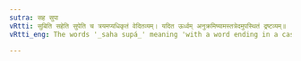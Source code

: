 ```yaml
---
sutra: सह सुपा
vRtti: सुबिति सहेति सुपेति च त्रयमप्यधिकृतं वेदितव्यम्। यदित ऊर्ध्वम् अनुक्रमिष्यामस्तत्रेदमुपस्थितं द्रष्टव्यम्॥
vRtti_eng: The words '_saha supá_' meaning 'with a word ending in a case-affix,' are to be understood in each of the succeeding aphorisms.

---
```

